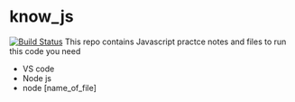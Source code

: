 # know_js

[![Build Status](https://travis-ci.org/joemccann/dillinger.svg?branch=master)](https://travis-ci.org/joemccann/dillinger)
This repo contains Javascript practce notes and files to run this code you need

- VS code
- Node js
- node [name_of_file]
